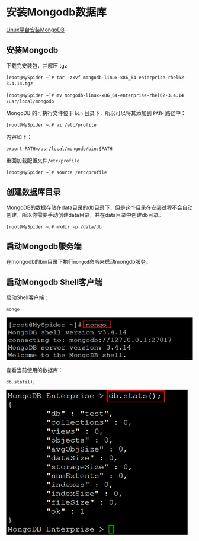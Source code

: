 # 安装Mongodb数据库 #

[Linux平台安装MongoDB](http://www.runoob.com/mongodb/mongodb-linux-install.html)

## 安装Mongodb ##

下载完安装包，并解压 tgz

	[root@MySpider ~]# tar -zxvf mongodb-linux-x86_64-enterprise-rhel62-3.4.14.tgz
	
	[root@MySpider ~]# mv mongodb-linux-x86_64-enterprise-rhel62-3.4.14 /usr/local/mongodb

MongoDB 的可执行文件位于 `bin` 目录下，所以可以将其添加到 `PATH` 路径中：

	[root@MySpider ~]# vi /etc/profile

内容如下：

	export PATH=/usr/local/mongodb/bin:$PATH

重回加载配置文件`/etc/profile`

	[root@MySpider ~]# source /etc/profile

## 创建数据库目录 ##

MongoDB的数据存储在data目录的db目录下，但是这个目录在安装过程不会自动创建，所以你需要手动创建data目录，并在data目录中创建db目录。

	[root@MySpider ~]# mkdir -p /data/db

## 启动Mongodb服务端 ##

在mongodb的bin目录下执行`mongod`命令来启动mongdb服务。

## 启动Mongodb Shell客户端 ##

启动Shell客户端：

	mongo

![](images/mongo_shell_client.png)

查看当前使用的数据库：

	db.stats();

![](images/mongo_db_status.png)




